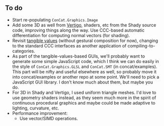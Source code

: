 ## To do

*   Start re-populating `ConCat.Graphics.Image`
*   Add some 3D as well from [Vertigo](http://conal.net/papers/Vertigo), shaders, etc from the Shady source code, improving things along the way.
    Use CCC-based automatic differentiation for computing normal vectors (for shading).
*   Revisit [tangible values](http://conal.net/papers/Eros/) (without gestural composition for now), changing to the standard CCC interfaces as another application of compiling-to-categories.
*   As part of the tangible-values-based GUIs, we'll probably want to generate some simple JavaScript code, which I think we can do easily in the style of `ConCat.Graphics.GLSL` and `ConCat.SMT` (in concat/examples).
    This part will be nifty and useful elsewhere as well, so probably move it into concat/examples or another repo at some point.
    We'll need to pick a JavaScript GUI library.
    I don't know much about them, but maybe you do.
*   For 3D in Shady and Vertigo, I used uniform triangle meshes.
    I'd love to use geometry shaders instead, as they seem much more in the spirit of continuous procedural graphics and maybe could be made adaptive to lighting, curvature, etc.
*   Performance improvement:
    *   Use vector/SIMD operations.

